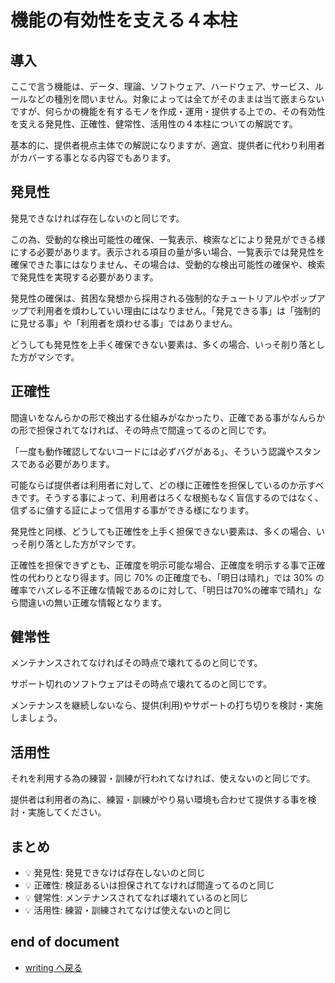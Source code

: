 # 機能の有効性を支える４本柱

## 導入

ここで言う機能は、データ、理論、ソフトウェア、ハードウェア、サービス、ルールなどの種別を問いません。対象によっては全てがそのままは当て嵌まらないですが、何らかの機能を有するモノを作成・運用・提供する上での、その有効性を支える発見性、正確性、健常性、活用性の４本柱についての解説です。

基本的に、提供者視点主体での解説になりますが、適宜、提供者に代わり利用者がカバーする事となる内容でもあります。

## 発見性

発見できなければ存在しないのと同じです。

この為、受動的な検出可能性の確保、一覧表示、検索などにより発見ができる様にする必要があります。表示される項目の量が多い場合、一覧表示では発見性を確保できた事にはなりません、その場合は、受動的な検出可能性の確保や、検索で発見性を実現する必要があります。

発見性の確保は、貧困な発想から採用される強制的なチュートリアルやポップアップで利用者を煩わしていい理由にはなりません。「発見できる事」は「強制的に見せる事」や「利用者を煩わせる事」ではありません。

どうしても発見性を上手く確保できない要素は、多くの場合、いっそ削り落とした方がマシです。

## 正確性

間違いをなんらかの形で検出する仕組みがなかったり、正確である事がなんらかの形で担保されてなければ、その時点で間違ってるのと同じです。

「一度も動作確認してないコードには必ずバグがある」、そういう認識やスタンスである必要があります。

可能ならば提供者は利用者に対して、どの様に正確性を担保しているのか示すべきです。そうする事によって、利用者はろくな根拠もなく盲信するのではなく、信ずるに値する証によって信用する事ができる様になります。

発見性と同様、どうしても正確性を上手く担保できない要素は、多くの場合、いっそ削り落とした方がマシです。

正確性を担保できずとも、正確度を明示可能な場合、正確度を明示する事で正確性の代わりとなり得ます。同じ 70% の正確度でも、「明日は晴れ」では 30% の確率でハズレる不正確な情報であるのに対して、「明日は70%の確率で晴れ」なら間違いの無い正確な情報となります。

## 健常性

メンテナンスされてなければその時点で壊れてるのと同じです。

サポート切れのソフトウェアはその時点で壊れてるのと同じです。

メンテナンスを継続しないなら、提供(利用)やサポートの打ち切りを検討・実施しましょう。

## 活用性

それを利用する為の練習・訓練が行われてなければ、使えないのと同じです。

提供者は利用者の為に、練習・訓練がやり易い環境も合わせて提供する事を検討・実施してください。

## まとめ

- 💡 発見性: 発見できなけば存在しないのと同じ
- 💡 正確性: 検証あるいは担保されてなければ間違ってるのと同じ
- 💡 健常性: メンテナンスされてなれば壊れているのと同じ
- 💡 活用性: 練習・訓練されてなけば使えないのと同じ

## end of document

- [writing へ戻る](../index.md)
